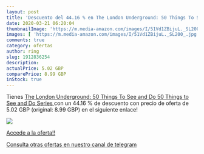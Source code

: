 ```yaml
---
layout: post
title: 'Descuento del 44.16 % en The London Underground: 50 Things To See'
date: 2020-03-21 06:20:04
thumbnailImage: 'https://m.media-amazon.com/images/I/51Vd1ZBijuL._SL200_.jpg'
images: [ 'https://m.media-amazon.com/images/I/51Vd1ZBijuL._SL200_.jpg' ]
comments: true
category: ofertas
author: ring
slug: 1912836254
description:
actualPrice: 5.02 GBP
comparePrice: 8.99 GBP
inStock: true
---
```


Tienes [The London Underground: 50 Things To See and Do  50 Things to See and Do Series ](https://www.amazon.co.uk/dp/1912836254/?tag=redken01-21) con un 44.16 % de descuento con precio de oferta de 5.02 GBP (original: 8.99 GBP) en el siguiente enlace!

[![](https://m.media-amazon.com/images/I/51Vd1ZBijuL._SL200_.jpg)](https://www.amazon.co.uk/dp/1912836254/?tag=redken01-21)

[Accede a la oferta!!](https://www.amazon.co.uk/dp/1912836254/?tag=redken01-21)

[Consulta otras ofertas en nuestro canal de telegram](https://t.me/s/ofertas25)
